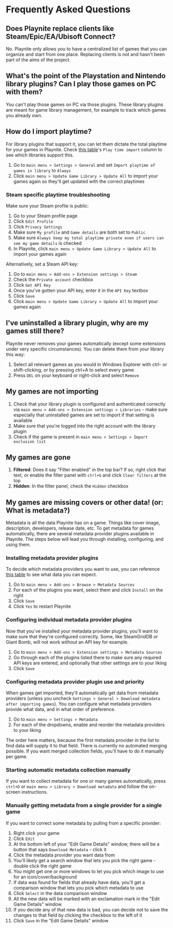 # Frequently Asked Questions

## Does Playnite replace clients like Steam/Epic/EA/Ubisoft Connect?
No. Playnite only allows you to have a centralized list of games that you can organize and start from one place. Replacing clients is not and hasn't been part of the aims of the project.

## What's the point of the Playstation and Nintendo library plugins? Can I play those games on PC with them?
You can't play those games on PC via those plugins. These library plugins are meant for game library management, for example to track which games you already own.

## How do I import playtime?
For library plugins that support it, you can let them dictate the total playtime for your games in Playnite.
Check [this table](./libraries.md)'s `Play time import` column to see which libraries support this.

1. Go to `main menu > Settings > General` and set `Import playtime of games in library` to `Always`
2. Click `main menu > Update Game Library > Update All` to import your games again so they'll get updated with the correct playtimes

### Steam specific playtime troubleshooting
Make sure your Steam profile is public:
1. Go to your Steam profile page
2. Click `Edit Profile`
3. Click `Privacy Settings`
4. Make sure `My profile` and `Game details` are both set to `Public`
5. Make sure `Always keep my total playtime private even if users can see my game details` is checked
6. In Playnite, click `main menu > Update Game Library > Update All` to import your games again

Alternatively, set a Steam API key:
1. Go to `main menu > Add-ons > Extension settings > Steam`
2. Check the `Private account` checkbox
3. Click `Get API Key`
4. Once you've gotten your API key, enter it in the `API Key` textbox
5. Click `Save`
6. Click `main menu > Update Game Library > Update All` to import your games again

## I've uninstalled a library plugin, why are my games still there?
Playnite never removes your games automatically (except some extensions under very specific circumstances). You can delete them from your library this way:

1. Select all relevant games as you would in Windows Explorer with ctrl- or shift-clicking, or by pressing ctrl+A to select every game
2. Press `DEL` on your keyboard or right-click and select `Remove`

## My games are not importing
1. Check that your library plugin is configured and authenticated correctly via `main menu > Add-ons > Extension settings > Libraries` - make sure especially that uninstalled games are set to import if that setting is available
2. Make sure that you're logged into the right account with the library plugin
3. Check if the game is present in `main menu > Settings > Import exclusion list`

## My games are gone
1. **Filtered**: Does it say "Filter enabled" in the top bar? If so, right click that text, or enable the filter panel with `ctrl+G` and click `Clear filters` at the top
2. **Hidden**: In the filter panel, check the `Hidden` checkbox

## My games are missing covers or other data! (or: What is metadata?)
Metadata is all the data Playnite has on a game. Things like cover image, description, developers, release date, etc.
To get metadata for games automatically, there are several metadata provider plugins available in Playnite. The steps below will lead you through installing, configuring, and using them.

### Installing metadata provider plugins
To decide which metadata providers you want to use, you can reference [this table](./metadata.md) to see what data you can expect.

1. Go to `main menu > Add-ons > Browse > Metadata Sources`
2. For each of the plugins you want, select them and click `Install` on the right
3. Click `Save`
4. Click `Yes` to restart Playnite

### Configuring individual metadata provider plugins
Now that you've installed your metadata provider plugins, you'll want to make sure that they're configured correctly. Some, like SteamGridDB or Giant Bomb, will not work without an API key for example.

1. Go to `main menu > Add-ons > Extension settings > Metadata Sources`
2. Go through each of the plugins listed there to make sure any required API keys are entered, and optionally that other settings are to your liking
3. Click `Save`

### Configuring metadata provider plugin use and priority
When games get imported, they'll automatically get data from metadata providers (unless you uncheck `Settings > General > Download metadata after importing games`). You can configure what metadata providers provide what data, and in what order of preference.

1. Go to `main menu > Settings > Metadata`
2. For each of the dropdowns, enable and reorder the metadata providers to your liking

The order here matters, because the first metadata provider in the list to find data will supply it to that field.
There is currently no automated merging possible. If you want merged collection fields, you'll have to do it manually per game.

### Starting automatic metadata collection manually
If you want to collect metadata for one or many games automatically, press `ctrl+D` or `main menu > Library > Download metadata` and follow the on-screen instructions.

### Manually getting metadata from a single provider for a single game
If you want to correct some metadata by pulling from a specific provider:

1. Right click your game
2. Click `Edit`
3. At the bottom left of your "Edit Game Details" window, there will be a button that says `Download Metadata` - click it
4. Click the metadata provider you want data from
5. You'll likely get a search window that lets you pick the right game - double click the right game
6. You might get one or more windows to let you pick which image to use for an icon/cover/background
7. If data was found for fields that already have data, you'll get a comparison window that lets you pick which metadata to use
8. Click `Select` in the data comparison window
9. All the new data will be marked with an exclamation mark in the "Edit Game Details" window
10. If you decide any of that new data is bad, you can decide not to save the changes to that field by clicking the checkbox to the left of it
11. Click `Save` in the "Edit Game Details" window

